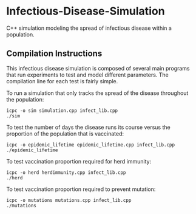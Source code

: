# Infectious-Disease-Simulation
C++ simulation modeling the spread of infectious disease within a population.

## Compilation Instructions
This infectious disease simulation is composed of several main programs that run experiments to test and model different parameters. The compilation line for each test is fairly simple.

To run a simulation that only tracks the spread of the disease throughout the population:
```
icpc -o sim simulation.cpp infect_lib.cpp
./sim
```

To test the number of days the disease runs its course versus the proportion of the population that is vaccinated:
```
icpc -o epidemic_lifetime epidemic_lifetime.cpp infect_lib.cpp
./epidemic_lifetime
```

To test vaccination proportion required for herd immunity:
```
icpc -o herd herdimmunity.cpp infect_lib.cpp
./herd
```

To test vaccination proportion required to prevent mutation:
```
icpc -o mutations mutations.cpp infect_lib.cpp
./mutations
```